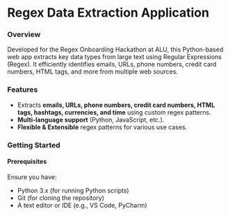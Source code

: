 # Regex Data Extraction Application  

### Overview  
Developed for the Regex Onboarding Hackathon at ALU, this Python-based web app extracts key data types from large text using Regular Expressions (Regex). It efficiently identifies emails, URLs, phone numbers, credit card numbers, HTML tags, and more from multiple web sources.  

### Features  
- Extracts **emails, URLs, phone numbers, credit card numbers, HTML tags, hashtags, currencies, and time** using custom regex patterns.  
- **Multi-language support** (Python, JavaScript, etc.).  
- **Flexible & Extensible** regex patterns for various use cases.  

### Getting Started  
#### Prerequisites  
Ensure you have:  
- Python 3.x (for running Python scripts)  
- Git (for cloning the repository)  
- A text editor or IDE (e.g., VS Code, PyCharm)